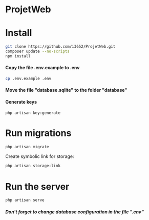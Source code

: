 # ProjetWeb

# Install

```bash
git clone https://github.com/i3652/ProjetWeb.git
composer update --no-scripts
npm install
```

#### Copy the file .env.example to .env

```bash
cp .env.example .env
```

#### Move the file "database.sqlite" to the folder "database"

#### Generate keys

```
php artisan key:generate
```

# Run migrations

```bash
php artisan migrate
```

Create symbolic link for storage:
```bash 
php artisan storage:link
```

# Run the server

```bash
php artisan serve
```

##### Don't forget to change database configuration in the file ".env"
